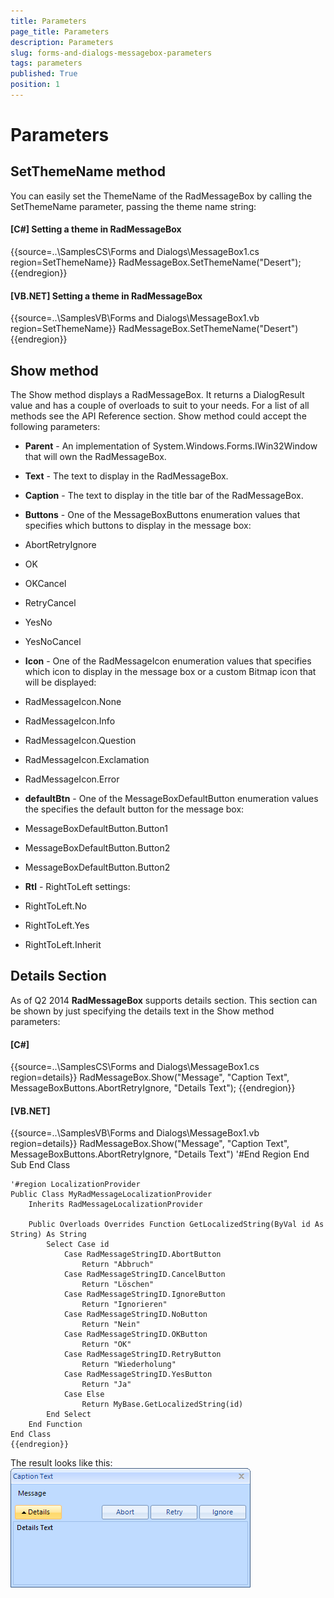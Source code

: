 ```yaml
---
title: Parameters
page_title: Parameters
description: Parameters
slug: forms-and-dialogs-messagebox-parameters
tags: parameters
published: True
position: 1
---
```


# Parameters



## SetThemeName method

You can easily set the ThemeName of the RadMessageBox by calling the SetThemeName parameter,
          passing the theme name string:
        

#### __[C#] Setting a theme in RadMessageBox__

{{source=..\SamplesCS\Forms and Dialogs\MessageBox1.cs region=SetThemeName}}
	            RadMessageBox.SetThemeName("Desert");
	{{endregion}}



#### __[VB.NET] Setting a theme in RadMessageBox__

{{source=..\SamplesVB\Forms and Dialogs\MessageBox1.vb region=SetThemeName}}
	        RadMessageBox.SetThemeName("Desert")
	{{endregion}}



## Show method

The Show method displays a RadMessageBox. It returns a DialogResult value and has a couple of overloads to suit to your needs.
        For a list of all methods see the API Reference section. Show method could accept the following parameters:

* __Parent__ - An implementation of System.Windows.Forms.IWin32Window that will own the RadMessageBox.
            

* __Text__ - The text to display in the RadMessageBox.
            

* __Caption__ - The text to display in the title bar of the RadMessageBox.
            

* __Buttons__ - One of the MessageBoxButtons enumeration values that specifies which buttons to display in the message box:
            

* AbortRetryIgnore

* OK

* OKCancel

* RetryCancel

* YesNo

* YesNoCancel

* __Icon__ - One of the RadMessageIcon enumeration values that
              specifies which icon to display in the message box or a custom Bitmap icon that will be displayed:
            

* RadMessageIcon.None

* RadMessageIcon.Info

* RadMessageIcon.Question

* RadMessageIcon.Exclamation

* RadMessageIcon.Error

* __defaultBtn__ - One of the MessageBoxDefaultButton enumeration values
              the specifies the default button for the message box:
            

* MessageBoxDefaultButton.Button1

* MessageBoxDefaultButton.Button2

* MessageBoxDefaultButton.Button2

* __Rtl__ - RightToLeft settings:
            

* RightToLeft.No

* RightToLeft.Yes

* RightToLeft.Inherit

## Details Section

As of Q2 2014 __RadMessageBox__ supports details section. This section can be shown by just specifying the details text in the 
          Show method parameters:
        

#### __[C#]__

{{source=..\SamplesCS\Forms and Dialogs\MessageBox1.cs region=details}}
	            RadMessageBox.Show("Message", "Caption Text", MessageBoxButtons.AbortRetryIgnore, "Details Text");
	{{endregion}}



#### __[VB.NET]__

{{source=..\SamplesVB\Forms and Dialogs\MessageBox1.vb region=details}}
	        RadMessageBox.Show("Message", "Caption Text", MessageBoxButtons.AbortRetryIgnore, "Details Text")
	        '#End Region
	    End Sub
	End Class
	
	'#region LocalizationProvider
	Public Class MyRadMessageLocalizationProvider
	    Inherits RadMessageLocalizationProvider
	
	    Public Overloads Overrides Function GetLocalizedString(ByVal id As String) As String
	        Select Case id
	            Case RadMessageStringID.AbortButton
	                Return "Abbruch"
	            Case RadMessageStringID.CancelButton
	                Return "Löschen"
	            Case RadMessageStringID.IgnoreButton
	                Return "Ignorieren"
	            Case RadMessageStringID.NoButton
	                Return "Nein"
	            Case RadMessageStringID.OKButton
	                Return "OK"
	            Case RadMessageStringID.RetryButton
	                Return "Wiederholung"
	            Case RadMessageStringID.YesButton
	                Return "Ja"
	            Case Else
	                Return MyBase.GetLocalizedString(id)
	        End Select
	    End Function
	End Class
	{{endregion}}



The result looks like this:
        ![forms-and-dialogs-messagebox-parameters 001](images/forms-and-dialogs-messagebox-parameters001.png)

